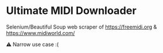# Ultimate MIDI Downloader

Selenium/Beautiful Soup web scraper of https://freemidi.org & https://www.midiworld.com/

⚠️ Narrow use case :(

